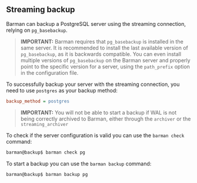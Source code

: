 ## Streaming backup

Barman can backup a PostgreSQL server using the streaming connection,
relying on `pg_basebackup`.

> **IMPORTANT:** Barman requires that `pg_basebackup` is installed in
> the same server. It is recommended to install the last available 
> version of `pg_basebackup`, as it is backwards compatible.  You can 
> even install multiple versions of `pg_basebackup` on the Barman
> server and properly point to the specific version for a server,
> using the `path_prefix` option in the configuration file.

To successfully backup your server with the streaming connection, you
need to use `postgres` as your backup method:

``` ini
backup_method = postgres
```

> **IMPORTANT:** You will not be able to start a backup if WAL is not
> being correctly archived to Barman, either through the `archiver` or
> the `streaming_archiver`

To check if the server configuration is valid you can use the `barman
check` command:

``` bash
barman@backup$ barman check pg
```

To start a backup you can use the `barman backup` command:

``` bash
barman@backup$ barman backup pg
```
